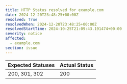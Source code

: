 ```yaml
---
title: HTTP Status resolved for example.com
date: 2024-12-20T23:48:25+00:00Z
resolved: True
resolvedWhen: 2024-12-20T23:48:25+00:00Z
resolvedStartTime: 2024-10-25T21:09:43.191474+00:00
severity: notice
affected:
  - example.com
section: issue
---
```


| Expected Statuses | Actual Status  |
|-------------------|----------------|
| 200, 301, 302 | 200 |
